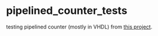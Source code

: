 # pipelined_counter_tests
testing pipelined counter (mostly in VHDL) from [this project](https://github.com/PetteriAimonen/dso-quad-logic/blob/fpga_support/fpga/pipelined_counter.vhdl).
